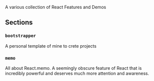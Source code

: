 A various collection of React Features and Demos

## Sections

### `bootstrapper`

A personal template of mine to crete projects

### `memo`

All about React.memo. A seemingly obscure feature of React that is incredibly powerful and deserves much more attention and awareness.
